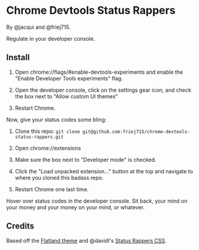 # Chrome Devtools Status Rappers

By @jacqui and @friej715.

Regulate in your developer console.


## Install

1. Open chrome://flags/#enable-devtools-experiments and enable the "Enable Developer Tools experiments" flag.

2. Open the developer console, click on the settings gear icon, and check the box next to "Allow custom UI themes"

3. Restart Chrome.

Now, give your status codes some bling:

1. Clone this repo: `git clone git@github.com:friej715/chrome-devtools-status-rappers.git`

2. Open chrome://extensions

3. Make sure the box next to "Developer mode" is checked.

4. Click the "Load unpacked extension..." button at the top and navigate to where you cloned this badass repo.

5. Restart Chrome one last time.

Hover over status codes in the developer console. Sit back, your mind on your money and your money on your mind, or whatever.


## Credits

Based off the [Flatland theme](https://chrome.google.com/webstore/detail/devtools-theme-flatland/ghngaepikegoilihhbhdipfbfifhkeeo/related?hl=en) and @davidl's [Status Rappers CSS](https://gist.github.com/davidl/5251362).
